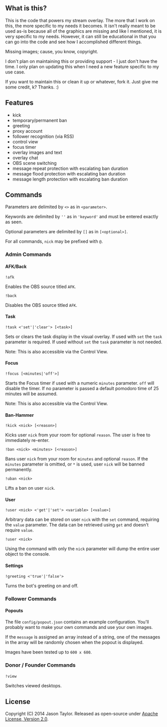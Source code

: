 ## What is this?

This is the code that powers my stream overlay. The more that I work on this, the more specific to my needs it becomes. It isn't really meant to be used as-is because all of the graphics are missing and like I mentioned, it is very specific to my needs. However, it can still be educational in that you can go into the code and see how I accomplished different things.

Missing images; cause, you know, copyright.

I don't plan on maintaining this or providing support - I just don't have the time. I only plan on updating this when I need a new feature specific to my use case.

If you want to maintain this or clean it up or whatever, fork it. Just give me some credit, k? Thanks. :)

## Features

  * kick
  * temporary/permanent ban
  * greeting
  * proxy account
  * follower recognition (via RSS)
  * control view
  * focus timer
  * overlay images and text
  * overlay chat
  * OBS scene switching
  * message repeat protection with escalating ban duration
  * message flood protection with escalating ban duration
  * message length protection with escalating ban duration

## Commands

  Parameters are delimited by `<>` as in `<parameter>`.

  Keywords are delimited by `''` as in `'keyword'` and must be entered exactly as seen.

  Optional parameters are delimited by `[]` as in `[<optional>]`.

  For all commands, `nick` may be prefixed with `@`.

### Admin Commands

#### AFK/Back

```
!afk
```

Enables the OBS source titled `AFK`.

```
!back
```

Disables the OBS source titled `AFK`.

#### Task

```
!task <'set'|'clear'> [<task>]
```

Sets or clears the task display in the visual overlay. If used with `set` the `task` parameter is required. If used without `set` the `task` parameter is not needed.

Note: This is also accessible via the Control View.

#### Focus

```
!focus [<minutes|'off'>]
```

Starts the Focus timer if used with a numeric `minutes` parameter. `off` will disable the timer. If no parameter is passed a default pomodoro time of 25 minutes will be assumed.

Note: This is also accessible via the Control View.

#### Ban-Hammer

```
!kick <nick> [<reason>]
```

Kicks user `nick` from your room for optional `reason`. The user is free to immediately re-enter.

```
!ban <nick> <minutes> [<reason>]
```

Bans user `nick` from your room for `minutes` and optional `reason`. If the `minutes` parameter is omitted, or `*` is used, user `nick` will be banned permanently.

```
!uban <nick>
```

Lifts a ban on user `nick`.

#### User

```
!user <nick> <'get'|'set'> <variable> [<value>]
```

Arbitrary data can be stored on user `nick` with the `set` command, requiring the `value` parameter. The data can be retrieved using `get` and doesn't require `value`.

```
!user <nick>
```

Using the command with only the `nick` parameter will dump the entire user object to the console.

#### Settings

```
!greeting <'true'|'false'>
```

Turns the bot's greeting on and off.

### Follower Commands

#### Popouts

The file `config/popout.json` contains an example configuration. You'll probably want to make your own commands and use your own images.

If the `message` is assigned an array instead of a string, one of the messages in the array will be randomly chosen when the popout is displayed.

Images have been tested up to `600 x 600`.

### Donor / Founder Commands

####

```
!view
```

Switches viewed desktops.

## License

Copyright (C) 2014 Jason Taylor. Released as open-source under [Apache License, Version 2.0](http://www.apache.org/licenses/LICENSE-2.0.html).